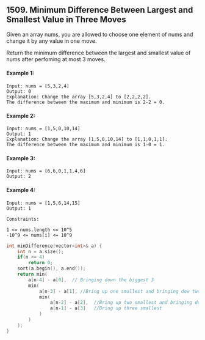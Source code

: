 ## 1509. Minimum Difference Between Largest and Smallest Value in Three Moves

Given an array nums, you are allowed to choose one element of nums and change it by any value in one move.

Return the minimum difference between the largest and smallest value of nums after perfoming at most 3 moves.

 

#### Example 1:
```
Input: nums = [5,3,2,4]
Output: 0
Explanation: Change the array [5,3,2,4] to [2,2,2,2].
The difference between the maximum and minimum is 2-2 = 0.
```
#### Example 2:
```
Input: nums = [1,5,0,10,14]
Output: 1
Explanation: Change the array [1,5,0,10,14] to [1,1,0,1,1]. 
The difference between the maximum and minimum is 1-0 = 1.
```
#### Example 3:
```
Input: nums = [6,6,0,1,1,4,6]
Output: 2
```
#### Example 4:
```
Input: nums = [1,5,6,14,15]
Output: 1
``` 
```
Constraints:

1 <= nums.length <= 10^5
-10^9 <= nums[i] <= 10^9
```
```c++
int minDifference(vector<int>& a) {
    int n = a.size();
    if(n <= 4)
        return 0;
    sort(a.begin(), a.end());
    return min(
        a[n-4] - a[0],  // Bringing down the biggest 3
        min(
            a[n-3] - a[1], //Bring up one smallest and bringing dow two biggest
            min(
                a[n-2] - a[2],  //Bring up two smallest and bringing dow one biggest
                a[n-1] - a[3]   //Bring up three smallest
            )
        )
    );
}
```